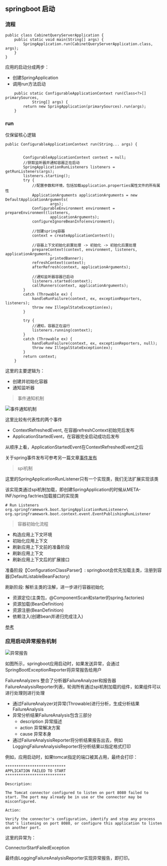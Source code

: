 ## springboot 启动

### 流程

```
public class CabinetQueryServerApplication {
	public static void main(String[] args) {
		SpringApplication.run(CabinetQueryServerApplication.class, args);
	}
}

```

应用的启动分成两步：

* 创建SpringApplication
* 调用run方法启动

```
	public static ConfigurableApplicationContext run(Class<?>[] primarySources,
			String[] args) {
		return new SpringApplication(primarySources).run(args);
	}

```

### run

仅保留核心逻辑

```
public ConfigurableApplicationContext run(String... args) {
       

		ConfigurableApplicationContext context = null;
        //获取监听器并通知容器正在启动
		SpringApplicationRunListeners listeners = getRunListeners(args);
		listeners.starting();
		try {
            //配置参数和环境，包括加载application.properties属性文件的所有属性
			ApplicationArguments applicationArguments = new DefaultApplicationArguments(
					args);
			ConfigurableEnvironment environment = prepareEnvironment(listeners,
					applicationArguments);
			configureIgnoreBeanInfo(environment);

            //创建spring容器
			context = createApplicationContext();

            //容器上下文初始化前置处理 -> 初始化 -> 初始化后置处理
			prepareContext(context, environment, listeners, applicationArguments,
					printedBanner);
			refreshContext(context);
			afterRefresh(context, applicationArguments);

            //通知监听器容器已启动
			listeners.started(context);
			callRunners(context, applicationArguments);
		}
		catch (Throwable ex) {
			handleRunFailure(context, ex, exceptionReporters, listeners);
			throw new IllegalStateException(ex);
		}

		try {
            //通知，容器正在运行
			listeners.running(context);
		}
		catch (Throwable ex) {
			handleRunFailure(context, ex, exceptionReporters, null);
			throw new IllegalStateException(ex);
		}
		return context;
	}
```

这里的主要逻辑为：

* 创建并初始化容器
* 通知监听器


> 事件通知机制


![事件通知机制](http://blogimage.ponymew.com/liam/springboot_listeners.png)


这里比较有代表性的两个事件

* ContextRefreshedEvent, 在容器refreshContext初始完后发布
* ApplicationStartedEvent，在容器完全启动成功后发布

从顺序上看，ApplicationStartedEvent在ContextRefreshedEvent之后

关于spring事件发布可参考另一篇文章[事件发布](http://www.ponymew.com/source_code/spring/event.html)


> spi机制

这里的SpringApplicationRunListener只有一个实现类，我们无法扩展实现该类

该实现类通过spi机制加载，即创建SpringApplication的时候从META-INF/spring.factries加载接口的实现类

```
# Run Listeners
org.springframework.boot.SpringApplicationRunListener=\
org.springframework.boot.context.event.EventPublishingRunListener

```

> 容器初始化流程

* 构造应用上下文环境
* 初始化应用上下文
* 刷新应用上下文前的准备阶段
* 刷新应用上下文
* 刷新应用上下文后的扩展接口

准备阶段【ConfigurationClassParser】: springboot会优先加载主类，注册到容器(DefaultListableBeanFactory)


刷新阶段: 解析主类的注解，进一步进行容器初始化

* 资源定位(主类包，@ComponentScan和starter的spring.factories)
* 资源加载(BeanDefinition)
* 资源注册(BeanDefinition)
* 依赖注入(创建bean并递归完成注入)


[参考](https://juejin.im/post/5ca42bfa6fb9a05e17799e07)

### 应用启动异常报告机制

![异常报告](http://blogimage.ponymew.com/liam/异常处理.png)

如图所示，springboot应用启动时，如果发送异常，会通过SpringBootExceptionReporter将异常报告给用户

FailureAnalyzers 整合了分析器FailureAnalyzer和报告器FailureAnalysisReporter列表，轮询所有通过spi机制加载的组件，如果组件可以进行处理则进行处理

* 通过FailureAnalyzer对异常(Throwable)进行分析，生成分析结果FailureAnalysis
* 异常分析结果FailureAnalysis包含三部分
    * description 异常描述
    * action 异常解决方案
    * cause 异常本身
* 通过FailureAnalysisReporter将分析结果报告出去，例如LoggingFailureAnalysisReporter将分析结果以指定格式打印


例如，应用启动时，如果tomcat指定的端口被其占用，最终会打印：

```
***************************
APPLICATION FAILED TO START
***************************

Description:

The Tomcat connector configured to listen on port 8080 failed to start. The port may already be in use or the connector may be misconfigured.

Action:

Verify the connector's configuration, identify and stop any process that's listening on port 8080, or configure this application to listen on another port.

```

这里的异常为：

ConnectorStartFailedException

最终由LoggingFailureAnalysisReporter实现异常报告，即打印。
